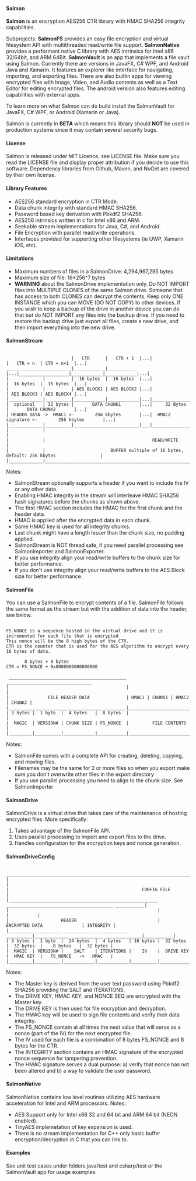 #### Salmon
**Salmon** is an encryption AES256 CTR library with HMAC SHA256 integrity capabilities.

Subprojects:
**SalmonFS** provides an easy file encryption and virtual filesystem API with multithreaded read/write file support.
**SalmonNative** provides a performant native C library with AES intrinsics for Intel x86 32/64bit, and ARM 64Bit.
**SalmonVault** is an app that implements a file vault using Salmon. Currently there are versions in JavaFX, C# WPF, and Android Java and Xamarin. It features an explorer like interface for navigating, importing, and exporting files. There are also builtin apps for viewing encrypted files with Image, Video, and Audio contents as well as a Text Editor for editing encrypted files. The android version also features editing capabilities with external apps.

To learn more on what Salmon can do build install the SalmonVault for JavaFX, C# WPF, or Android (Xamarin or Java).

Salmon is currently in **BETA** which means this library should **NOT** be used in production systems
since it may contain several security bugs. 

#### License
Salmon is released under MIT Licence, see LICENSE file.
Make sure you read the LICENSE file and display proper attribution if you decide to use this software.
Dependency libraries from Github, Maven, and NuGet are covered by their own license.

#### Library Features
* AES256 standard encryption in CTR Mode.
* Data chunk integrity with standard HMAC SHA256.
* Password based key derivation with Pbkdf2 SHA256.
* AES256 intrinsics written in c for Intel x86 and ARM.
* Seekable stream implementations for Java, C#, and Android.
* File Encryption with parallel read/write operations.
* Interfaces provided for supporting other filesystems (ie UWP, Xamarin iOS, etc).

#### Limitations
* Maximum numbers of files in a SalmonDrive: 4,294,967,295 bytes
* Maximum size of file: 16*256^7 bytes
* **WARNING** about the SalmonDrive implementation only. Do NOT IMPORT files into MULTIPLE CLONES of the same Salmon drive. Someone that has access to both CLONES can decrypt the contents. Keep only ONE INSTANCE which you can MOVE (DO NOT COPY) to other devices. If you wish to keep a backup of the drive in another device you can do that but do NOT IMPORT any files into the backup drive. If you need to restore the backup drive just export all files, create a new drive, and then import everything into the new drive.

#### SalmonStream
```

                         |   CTR      |   CTR + 1  |...|                   |   CTR + n  | CTR + n+1  |...|
_________________________|____________|___________ |...|___________________|____________|____________|...|
|             |          |  16 bytes  |  16 bytes  |...|                   |  16 bytes  |  16 bytes  |...|
|             |          | AES BLOCK1 | AES BLOCK2 |...|                   | AES BLOCK3 | AES BLOCK4 |...|
|_____________|__________|____________|____________|...|___________________|____________|____________|...|
|  optional   | 32 bytes |       DATA CHUNK1       |...|     32 Bytes      |       DATA CHUNK2       |...|
| HEADER DATA ->  HMAC1 <-        256 kbytes       |...|  HMAC2 signature <-        256 kbytes       |...|
|_____________|__________|_________________________|___|___________________|_________________________|___|
|             |                                                                                          |
|             |                                         READ/WRITE                                       |
|             |                         BUFFER multiple of 16 bytes, default: 256 kbytes                 |
|_____________|__________________________________________________________________________________________|

```
Notes:
* SalmonStream optionally supports a header if you want to include the IV or any other data. 
* Enabling HMAC integrity in the stream will interleave HMAC SHA256 hash signatures before the chunks as shown above.
* The first HMAC section includes the HMAC for the first chunk and the header data.
* HMAC is applied after the encrypted data in each chunk.
* Same HMAC key is used for all integrity chunks.
* Last chunk might have a length lesser than the chunk size, no padding applied.
* SalmonStream is NOT thread safe, if you need parallel processing see SalmonImporter and SalmonExporter.
* If you use integrity align your read/write buffers to the chunk size for better performance.
* If you don't use integrity align your read/write buffers to the AES Block size for better performance.

#### SalmonFile

You can use a SalmonFile to encrypt contents of a file.
SalmonFile follows the same format as the stream but with the addition of data into the header, see below.
```

FS_NONCE is a sequence hosted in the virtual drive and it is incremented for each file that is encrypted
This nonce will be the 8 high bytes of the CTR. 
CTR is the counter that is used for the AES algorithm to encrypt every 16 bytes of data.

       8 bytes + 8 bytes
CTR = FS_NONCE + 0x0000000000000000

 _____________________________________________ _________________________________
|                                             |                                 |
|               FILE HEADER DATA              | HMAC1 | CHUNK1 | HMAC2 | CHUNK2 |
|_____________________________________________|_________________________________|    
| 3 bytes |  1 byte  |  4 bytes   |  8 bytes  |                                 |
|  MAGIC  | VERSION# | CHUNK SIZE | FS_NONCE  |         FILE CONTENTS           |
|_________|__________|____________|___________|_________________________________|

```

Notes:
* SalmonFile comes with a complete API for creating, deleting, copying, and moving files.
* Filenames may be the same for 2 or more files so when you export make sure you don't overwrite 
other files in the export directory
* If you use parallel processing you need to align to the chunk size. See SalmonImporter

#### SalmonDrive
SalmonDrive is a virtual drive that takes care of the maintenance of hosting encrypted files.
More specifically:
1) Takes advantage of the SalmonFile API.
2) Uses parallel processing to import and export files to the drive.
3) Handles configuration for the encryption keys and nonce generation.

#### SalmonDriveConfig

```
 _______________________________________________________________________________________________________________
|                                                                                                               |
|                                                   CONFIG FILE                                                 |
|_________________________________________________________ _________________________________________ ___________|
|                                                         |                                         |           |
|                    HEADER                               |            ENCRYPTED DATA               | INTEGRITY |
|_________ __________ ____________ ____________ __________|_____________ ____________ ______________|___________|
| 3 bytes |  1 byte  |  24 bytes  |  4 bytes   | 16 bytes |  32 bytes   |  32 bytes  |    8 bytes   |  32 bytes |
|  MAGIC  | VERSION# |    SALT    | ITERATIONS |    IV    |  DRIVE KEY  |  HMAC KEY  |   FS_NONCE   ->   HMAC   |
|_________|__________|____________|____________|__________|_____________|____________|______________|___________|

```

Notes:
* The Master key is derived from the user text password using Pbkdf2 SHA256 providing the SALT and ITERATIONS.
* The DRIVE KEY, HMAC KEY, and NONCE SEQ are encrypted with the Master key.
* The DRIVE KEY is then used for file encryption and decryption.
* The HMAC key will be used to sign file contents and verify their data integrity.
* The FS_NONCE contain at all times the next value that will serve as a nonce (part of the IV) for the next encrypted file.
* The IV used for each file is a combination of 8 bytes FS_NONCE and 8 bytes for the CTR.
* The INTEGRITY section contains an HMAC signature of the encrypted nonce sequence for tampering prevention.
* The HMAC signature serves a dual purpose: a) verify that nonce has not been altered and b) a way to validate the user password.

#### SalmonNative
SalmonNative contains low level routines utilizing AES hardware acceleration for Intel and ARM processors.
Notes:
* AES Support only for Intel x86 32 and 64 bit and ARM 64 bit (NEON enabled).
* TinyAES implemetation of key expansion is used.
* There is no stream implementation for C++ only basic buffer encryption/decryption in C that you can link to.

#### Examples
See unit test cases under folders java/test and csharp/test or the SalmonVault app for usage examples.
